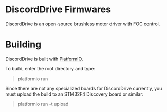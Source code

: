 # DiscordDrive Firmwares

DiscordDrive is an open-source brushless motor driver with FOC control.

# Building

DiscordDrive is built with [PlatformIO](https://github.com/platformio/platformio-core/).

To build, enter the root directory and type:
> platformio run

Since there are not any specialized boards for DiscordDrive currently, you must upload the build to an STM32F4 Discovery board or similar:
> platformio run -t upload
